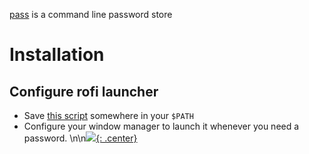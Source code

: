 [pass](http://www.passwordstore.org/) is a command line password store

# Installation

## Configure rofi launcher

- Save [this script](https://raw.githubusercontent.com/carnager/rofi-pass/master/rofi-pass) somewhere in your `$PATH`
- Configure your window manager to launch it whenever you need a password.
\n\n[![](not-by-ai.svg){: .center}](https://notbyai.fyi)
